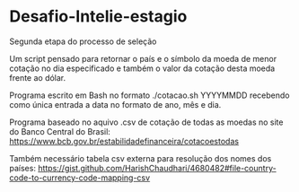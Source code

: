 # Desafio-Intelie-estagio
Segunda etapa do processo de seleção

Um script pensado para retornar o país e o símbolo da moeda de menor cotação no dia especificado e também o valor da cotação desta moeda frente ao dólar.

Programa escrito em Bash no formato ./cotacao.sh YYYYMMDD
recebendo como única entrada a data no formato de ano, mês e dia.

Programa baseado no aquivo .csv de cotação de todas as moedas no site do Banco Central do Brasil:
https://www.bcb.gov.br/estabilidadefinanceira/cotacoestodas

Também necessário tabela csv externa para resolução dos nomes dos países:
https://gist.github.com/HarishChaudhari/4680482#file-country-code-to-currency-code-mapping-csv
